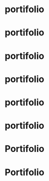 # portifolio
# portifolio
# portifolio
# portifolio
# portifolio
# portifolio
# Portifolio
# Portifolio
